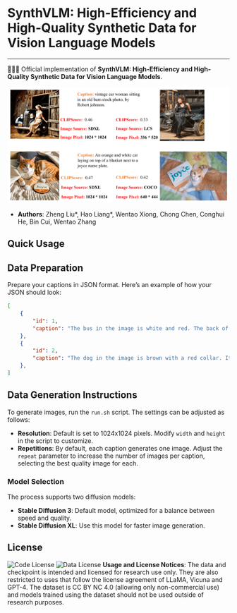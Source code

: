# SynthVLM: High-Efficiency and High-Quality Synthetic Data for Vision Language Models

---

🚀🚀🚀 Official implementation of **SynthVLM: High-Efficiency and High-Quality Synthetic Data for Vision Language Models**.

<p align="center">
  <img src="demo/imagecmp.pdf">
</p>


- **Authors**: Zheng Liu*, Hao Liang*, Wentao Xiong, Chong Chen, Conghui He, Bin Cui, Wentao Zhang

## Quick Usage

## Data Preparation

Prepare your captions in JSON format. Here’s an example of how your JSON should look:

```json
[
    {
        "id": 1,
        "caption": "The bus in the image is white and red. The back of the bus features an advertisement. The bus is driving down the street, which is crowded with people and other vehicles."
    },
    {
        "id": 2,
        "caption": "The dog in the image is brown with a red collar. It sits behind a window, looking out longingly, which gives it a sense of longing for the outdoors or something it sees."
    },
]
```

## Data Generation Instructions

To generate images, run the `run.sh` script. The settings can be adjusted as follows:

- **Resolution**: Default is set to 1024x1024 pixels. Modify `width` and `height` in the script to customize.
- **Repetitions**: By default, each caption generates one image. Adjust the `repeat` parameter to increase the number of images per caption, selecting the best quality image for each.

### Model Selection

The process supports two diffusion models:

- **Stable Diffusion 3**: Default model, optimized for a balance between speed and quality.
- **Stable Diffusion XL**: Use this model for faster image generation.

## License

![Code License](https://img.shields.io/badge/Code%20License-Apache_2.0-green.svg) ![Data License](https://img.shields.io/badge/Data%20License-CC%20By%20NC%204.0-red.svg) **Usage and License Notices**: The data and checkpoint is intended and licensed for research use only. They are also restricted to uses that follow the license agreement of LLaMA, Vicuna and GPT-4. The dataset is CC BY NC 4.0 (allowing only non-commercial use) and models trained using the dataset should not be used outside of research purposes.
